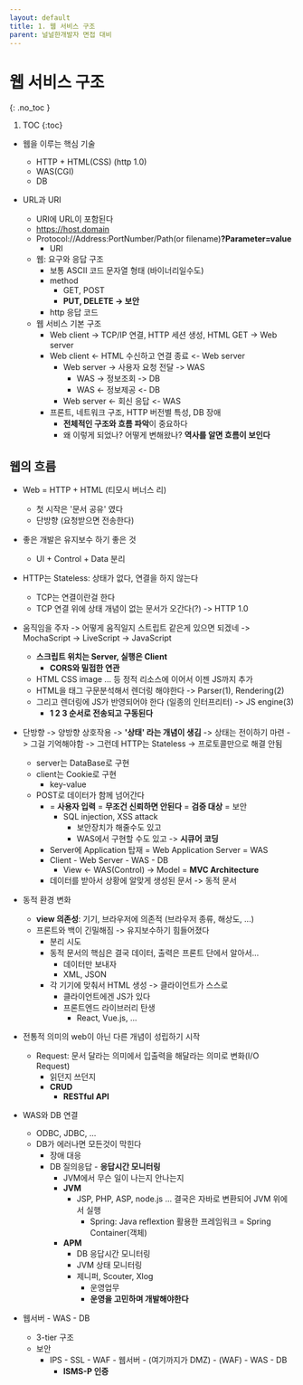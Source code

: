 ```yaml
---
layout: default
title: 1. 웹 서비스 구조
parent: 널널한개발자 면접 대비
---
```


# 웹 서비스 구조
{: .no_toc }

1. TOC
{:toc}

- 웹을 이루는 핵심 기술
  - HTTP + HTML(CSS) (http 1.0)
  - WAS(CGI)
  - DB

- URL과 URI
  - URI에 URL이 포함된다
  - https://host.domain
  - Protocol://Address:PortNumber/Path(or filename)**?Parameter=value**
    - URI
  - 웹: 요구와 응답 구조
    - 보통 ASCII 코드 문자열 형태 (바이너리일수도)
    - method
      - GET, POST
      - **PUT, DELETE -> 보안**
    - http 응답 코드
  - 웹 서비스 기본 구조
    - Web client -> TCP/IP 연결, HTTP 세션 생성, HTML GET ->  Web server
    - Web client <- HTML 수신하고 연결 종료 <-  Web server
      - Web server -> 사용자 요청 전달 -> WAS
        - WAS -> 정보조회 -> DB
        - WAS <- 정보제공 <- DB
      - Web server <- 회신 응답 <- WAS
    - 프론트, 네트워크 구조, HTTP 버전별 특성, DB 장애
      - **전체적인 구조와 흐름 파악**이 중요하다
      - 왜 이렇게 되었나? 어떻게 변해왔나? **역사를 알면 흐름이 보인다**

## 웹의 흐름

- Web = HTTP + HTML (티모시 버너스 리)
  - 첫 시작은 '문서 공유' 였다
  - 단방향 (요청받으면 전송한다)
- 좋은 개발은 유지보수 하기 좋은 것
  - UI + Control + Data 분리
- HTTP는 Stateless: 상태가 없다, 연결을 하지 않는다
  - TCP는 연결이란걸 한다
  - TCP 연결 위에 상태 개념이 없는 문서가 오간다(?) -> HTTP 1.0
- 움직임을 주자 -> 어떻게 움직일지 스트립트 같은게 있으면 되겠네 -> MochaScript -> LiveScript -> JavaScript
  - **스크립트 위치는 Server, 실행은 Client**
    - **CORS와 밀접한 연관**
  - HTML CSS image ... 등 정적 리소스에 이어서 이젠 JS까지 추가
  - HTML을 태그 구문분석해서 렌더링 해야한다 -> Parser(1), Rendering(2)
  - 그리고 렌더링에 JS가 반영되어야 한다 (일종의 인터프리터) -> JS engine(3)
    - **1 2 3 순서로 전송되고 구동된다**
- 단방향 -> 양방향 상호작용 -> **'상태' 라는 개념이 생김** -> 상태는 전이하기 마련 -> 그걸 기억해야함 -> 그런데 HTTP는 Stateless -> 프로토콜만으로 해결 안됨
  - server는 DataBase로 구현
  - client는 Cookie로 구현
    - key-value
  - POST로 데이터가 함께 넘어간다
    - = **사용자 입력** = **무조건 신뢰하면 안된다** = **검증 대상** = 보안
      - SQL injection, XSS attack
        - 보안장치가 해줄수도 있고
        - WAS에서 구현할 수도 있고 -> **시큐어 코딩**
    - Server에 Application 탑재 = Web Application Server = WAS
    - Client - Web Server - WAS - DB
      - View <- WAS(Control) -> Model = **MVC Architecture**
    - 데이터를 받아서 상황에 알맞게 생성된 문서 -> 동적 문서

- 동적 환경 변화
  - **view 의존성**: 기기, 브라우저에 의존적 (브라우저 종류, 해상도, ...)
  - 프론트와 백이 긴밀해짐 -> 유지보수하기 힘들어졌다
    - 분리 시도
    - 동적 문서의 핵심은 결국 데이터, 출력은 프론트 단에서 알아서...
      - 데이터만 보내자
      - XML, JSON
    - 각 기기에 맞춰서 HTML 생성 -> 클라이언트가 스스로
      - 클라이언트에겐 JS가 있다
      - 프론트엔드 라이브러리 탄생
        - React, Vue.js, ...

- 전통적 의미의 web이 아닌 다른 개념이 성립하기 시작
  - Request: 문서 달라는 의미에서 입출력을 해달라는 의미로 변화(I/O Request)
    - 읽던지 쓰던지
    - **CRUD**
      - **RESTful API**

- WAS와 DB 연결
  - ODBC, JDBC, ...
  - DB가 에러나면 모든것이 막힌다
    - 장애 대응
    - DB 질의응답 - **응답시간 모니터링**
      - JVM에서 무슨 일이 나는지 안나는지
      - **JVM**
        - JSP, PHP, ASP, node.js ... 결국은 자바로 변환되어 JVM 위에서 실행
          - Spring: Java reflextion 활용한 프레임워크 = Spring Container(객체)
      - **APM**
        - DB 응답시간 모니터링
        - JVM 상태 모니터링
        - 제니퍼, Scouter, Xlog
          - 운영업무
          - **운영을 고민하며 개발해야한다**

- 웹서버 - WAS - DB
  - 3-tier 구조
  - 보안
    - IPS - SSL - WAF - 웹서버 - (여기까지가 DMZ) - (WAF) - WAS - DB
      - **ISMS-P 인증**

